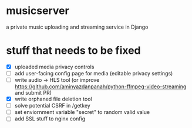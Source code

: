 # musicserver
a private music uploading and streaming service in Django

# stuff that needs to be fixed
- [x] uploaded media privacy controls
- [ ] add user-facing config page for media (editable privacy settings)
- [ ] write audio -> HLS tool (or improve https://github.com/aminyazdanpanah/python-ffmpeg-video-streaming and submit PR)
- [x] write orphaned file deletion tool
- [ ] solve potential CSRF in /getkey
- [ ] set enviornment variable "secret" to random valid value
- [ ] add SSL stuff to nginx config